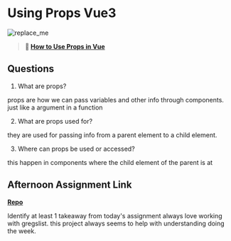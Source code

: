 # Using Props Vue3

![replace_me](https://codeworks.blob.core.windows.net/public/assets/img/illustrations/placeholder.svg)

> **📖 [How to Use Props in Vue](https://codeworksacademy.com/fs-student-guide/resources/wk6/02-Props)**

## Questions

1. What are props?

props are how we can pass variables and other info through components. just like a argument in a function

2. What are props used for?

they are used for passing info from a parent element to a child element. 

3. Where can props be used or accessed?

this happen in components where the child element of the parent is at 



## Afternoon Assignment Link

**[Repo](https://github.com/NikolasLyons/late-spring22-vueGregslist.git)**

Identify at least 1 takeaway from today's assignment
always love working with gregslist. this project always seems to help with understanding doing the week. 
